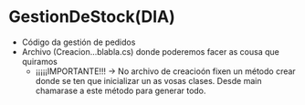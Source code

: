 # GestionDeStock(DIA)

- Código da gestión de pedidos 
- Archivo (Creacion...blabla.cs) donde poderemos facer as cousa que quiramos 
    - ¡¡¡¡¡IMPORTANTE!!! -> No archivo de creacioón fixen un método crear donde se ten que inicializar un as vosas clases. Desde main chamarase a este método para generar todo.